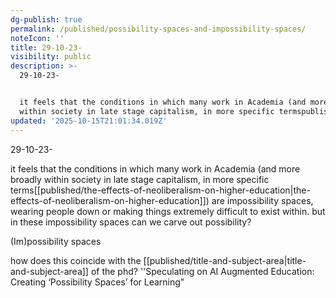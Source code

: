 ```yaml
---
dg-publish: true
permalink: /published/possibility-spaces-and-impossibility-spaces/
noteIcon: ''
title: 29-10-23-
visibility: public
description: >-
  29-10-23-


  it feels that the conditions in which many work in Academia (and more broadly
  within society in late stage capitalism, in more specific termspublishe
updated: '2025-10-15T21:01:34.019Z'
---
```



29-10-23-

it feels that the conditions in which many work in Academia (and more broadly within society in late stage capitalism, in more specific terms[[published/the-effects-of-neoliberalism-on-higher-education\|the-effects-of-neoliberalism-on-higher-education]]) are impossibility spaces, wearing people down or making things extremely difficult to exist within. but in these impossibility spaces can we carve out possibility? 

(Im)possibility spaces

how does this coincide with the [[published/title-and-subject-area\|title-and-subject-area]] of the phd?
''Speculating on AI Augmented Education: Creating ‘Possibility Spaces’ for Learning"
